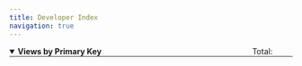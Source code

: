 ```yaml
---
title: Developer Index
navigation: true
---
```





<details style='margin-left: 2em' open="open">
  <summary style="margin-left:-2em;border-bottom:solid 1px #333;">
    <div style="display:inline-flex;width:90%;justify-content:space-between">
    <b>Views by Primary Key</b>
      <span class="summary">Total: </span>
  </div></summary>

</details>
